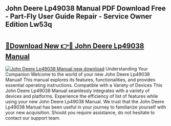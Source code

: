 ## John Deere Lp49038 Manual PDF Download Free - Part-Fly User Guide Repair - Service Owner Edition Lw53q

# <h2><a href="http://bc92164.oget.top/?id=John+Deere+Lp49038+Manual">🔗Download New 👉🔴 John Deere Lp49038 Manual</a></h2>

[![John Deere Lp49038 Manual new download](https://i.imgur.com/5g1atiW.png)](http://bc92164.oget.top/?id=John+Deere+Lp49038+Manual)
Understanding Your Companion Welcome to the world of your new John Deere Lp49038 Manual! This manual explores its features, functionalities, and provides essential operating instructions. Compatible with a Variety of Devices This John Deere Lp49038 Manual seamlessly integrates with a variety of devices and platforms. Experience the efficiency of list of features while using your new John Deere Lp49038 Manual. We trust that the John Deere Lp49038 Manual has been useful in your journey to familiarize yourself with your new acquisition. Should you require assistance, do not hesitate to contact our support team.
